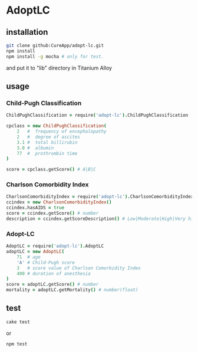# AdoptLC

## installation

```bash
git clone github:CureApp/adopt-lc.git
npm install
npm install -g mocha # only for test.
```

and put it to "lib" directory in Titanium Alloy


## usage

### Child-Pugh Classification

```coffee
ChildPughClassification = require('adopt-lc').ChildPughClassification

cpclass = new ChildPughClassification(
    2   #  frequency of encephalopathy
    2   #  degree of ascites
    3.1 #  total billirubin
    3.0 #  albumin
    77  #  prothrombin time
)

score = cpclass.getScore() # A|B|C

```


### Charlson Comorbidity Index 

```coffee
CharlsonComorbidityIndex = require('adopt-lc').CharlsonComorbidityIndex
ccindex = new CharlsonComorbidityIndex()
ccindex.hasAIDS = true
score = ccindex.getScore() # number
description = ccindex.getScoreDescription() # Low|Moderate|High|Very high
```


### Adopt-LC

```coffee
AdoptLC = require('adopt-lc').AdoptLC
adoptLC = new AdoptLC(
    71  # age
    'A' # Child-Pugh score
    3   # score value of Charlson Comorbidity Index
    400 # duration of anesthesia
)
score = adoptLC.getScore() # number
mortality = adoptLC.getMortality() # number(float)
```




## test

```bash
cake test
```

or 
```bash
npm test
```

